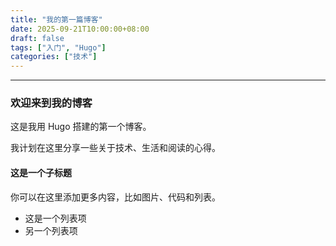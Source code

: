 ```yaml
---
title: "我的第一篇博客"
date: 2025-09-21T10:00:00+08:00
draft: false
tags: ["入门", "Hugo"]
categories: ["技术"]
---
```


---

### 欢迎来到我的博客

这是我用 Hugo 搭建的第一个博客。

我计划在这里分享一些关于技术、生活和阅读的心得。

#### 这是一个子标题

你可以在这里添加更多内容，比如图片、代码和列表。

- 这是一个列表项
- 另一个列表项
